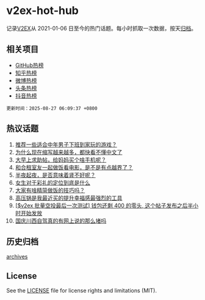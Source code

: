 # v2ex-hot-hub

 记录[V2EX](https://www.v2ex.com/)从 2021-01-06 日至今的热门话题。每小时抓取一次数据，按天[归档](archives)。
 
 ## 相关项目

- [GitHub热榜](https://github.com/lonnyzhang423/github-hot-hub)
- [知乎热榜](https://github.com/lonnyzhang423/zhihu-hot-hub)
- [微博热榜](https://github.com/lonnyzhang423/weibo-hot-hub)
- [头条热榜](https://github.com/lonnyzhang423/toutiao-hot-hub)
- [抖音热榜](https://github.com/lonnyzhang423/douyin-hot-hub)


 `更新时间：2025-08-27 06:09:37 +0800`

## 热议话题

1. [推荐一些适合中年男子下班到家玩的游戏？](https://www.v2ex.com/t/1155009)
1. [为什么现在缩写越来越多，都快看不懂中文了](https://www.v2ex.com/t/1154899)
1. [大早上求助帖，给妈妈买个啥手机呢？](https://www.v2ex.com/t/1154908)
1. [和合租室友一起做饭看电影，是不是有点越界了？](https://www.v2ex.com/t/1155061)
1. [半夜起夜，是否意味着肾不好呢？](https://www.v2ex.com/t/1154928)
1. [女生对于彩礼的定位到底是什么](https://www.v2ex.com/t/1155068)
1. [大家有啥精简做饭的技巧吗？](https://www.v2ex.com/t/1154894)
1. [高压锅是我最近买的提升幸福感最强烈的工具](https://www.v2ex.com/t/1154992)
1. [[$v2ex 批量空投最后一次测试] 钱包还剩 400 的零头, 这个帖子发布之后半小时开始发放](https://www.v2ex.com/t/1155095)
1. [国庆川西自驾真的有网上说的那么堵吗](https://www.v2ex.com/t/1154923)

## 历史归档

[archives](archives)

## License

See the [LICENSE](LICENSE) file for license rights and limitations (MIT).
